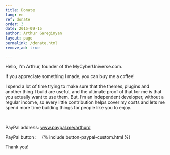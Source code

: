 ```yaml
---
title: Donate
lang: en
ref: donate
order: 3
date: 2015-09-15
author: Arthur Gareginyan
layout: page
permalink: /donate.html
remove_ad: true

---
```


Hello, I'm Arthur, founder of the MyCyberUniverse.com.

If you appreciate something I made, you can buy me a coffee!

I spend a lot of time trying to make sure that the themes, plugins and another thing I build are useful, and the ultimate proof of that for me is that you actually want to use them. But, I’m an independent developer, without a regular income, so every little contribution helps cover my costs and lets me spend more time building things for people like you to enjoy.

&nbsp;
&nbsp;

PayPal address: <a href="https://www.paypal.me/arthurd" target="_blank" rel="nofollow">www.paypal.me/arthurd</a>

PayPal button:    
{% include button-paypal-custom.html %}

Thank you!
